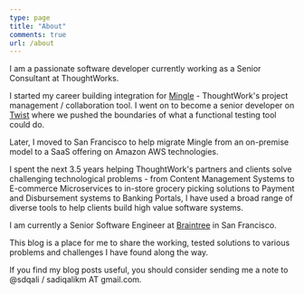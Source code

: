 ```yaml
---
type: page
title: "About"
comments: true
url: /about
---
```

I am a passionate software developer currently working as a Senior Consultant at ThoughtWorks.

I started my career building integration for [Mingle](https://www.thoughtworks.com/mingle/) - ThoughtWork's project management / collaboration tool. I went on to become a senior developer on [Twist](https://www.thoughtworks.com/products/twist-agile-testing) where we pushed the boundaries of what a functional testing tool could do.

Later, I moved to San Francisco to help migrate Mingle from an on-premise model to a SaaS offering on Amazon AWS technologies.

I spent the next 3.5 years helping ThoughtWork's partners and clients solve challenging technological problems - from Content Management Systems to E-commerce Microservices to in-store grocery picking solutions to Payment and Disbursement systems to Banking Portals, I have used a broad range of diverse tools to help clients build high value software systems.

I am currently a Senior Software Engineer at [Braintree](https://www.braintreepayments.com/) in San Francisco.

This blog is a place for me to share the working, tested solutions to various problems and challenges I have found along the way.

If you find my blog posts useful, you should consider sending me a note to @sdqali / sadiqalikm AT gmail.com.
